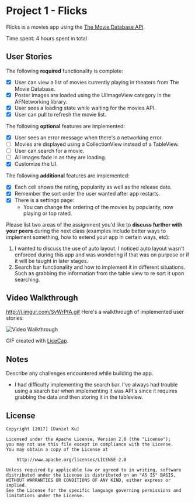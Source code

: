 # Project 1 - Flicks

Flicks is a movies app using the [The Movie Database API](http://docs.themoviedb.apiary.io/#).

Time spent: 4 hours spent in total

## User Stories

The following **required** functionality is complete:

- [X] User can view a list of movies currently playing in theaters from The Movie Database.
- [X] Poster images are loaded using the UIImageView category in the AFNetworking library.
- [X] User sees a loading state while waiting for the movies API.
- [X] User can pull to refresh the movie list.

The following **optional** features are implemented:

- [X] User sees an error message when there's a networking error.
- [ ] Movies are displayed using a CollectionView instead of a TableView.
- [ ] User can search for a movie.
- [ ] All images fade in as they are loading.
- [X] Customize the UI.

The following **additional** features are implemented:

- [X] Each cell shows the rating, popularity as well as the release date.
- [X] Remember the sort order the user wanted after app restarts.
- [X] There is a settings page:
	- You can change the ordering of the movies by popularity, now playing or top rated.

Please list two areas of the assignment you'd like to **discuss further with your peers** during the next class (examples include better ways to implement something, how to extend your app in certain ways, etc):

1. I wanted to discuss the use of auto layout. I noticed auto layout wasn't enforced during this app and was wondering if that was on purpose or if it will be taught in later stages.
2. Search bar functionality and how to implement it in different situations. Such as grabbing the information from the table view to re sort it upon searching.

## Video Walkthrough 
http://i.imgur.com/SvWrPtA.gif
Here's a walkthrough of implemented user stories:

<img src='http://i.imgur.com/uZ6VQ51.gif' title='Flicks Video Walkthrough' width='' alt='Video Walkthrough' />


GIF created with [LiceCap](http://www.cockos.com/licecap/).

## Notes

Describe any challenges encountered while building the app.

- I had difficulty implementing the search bar. I've always had trouble using a search bar when implementing it was API's since it requires grabbing the data and then storing it in the tableview.

## License

    Copyright [2017] [Daniel Ku]

    Licensed under the Apache License, Version 2.0 (the "License");
    you may not use this file except in compliance with the License.
    You may obtain a copy of the License at

        http://www.apache.org/licenses/LICENSE-2.0

    Unless required by applicable law or agreed to in writing, software
    distributed under the License is distributed on an "AS IS" BASIS,
    WITHOUT WARRANTIES OR CONDITIONS OF ANY KIND, either express or implied.
    See the License for the specific language governing permissions and
    limitations under the License.